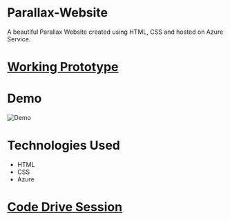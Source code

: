 # Parallax-Website
A beautiful Parallax Website created using HTML, CSS and hosted on Azure Service.

# [Working Prototype](https://0u810.csb.app/)

# Demo
![Demo](https://github.com/Nikitha2309/Parallax-Website/blob/main/images/Demo.gif)

# Technologies Used
* HTML
* CSS
* Azure

# [Code Drive Session](https://www.youtube.com/watch?v=2zRC24UwFvs)

